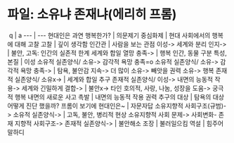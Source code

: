 # 파일: 소유냐 존재냐(에리히 프롬)
​
 q  | a
--- | ---
현대인은 과연 행복한가?			| 의문제기
중심화제			| 현대 사회에서의 행복에 대해 고찰
고찰			| 깊이 생각함
인간관			| 사람을 보는 관점
이성-> 세계와 분리 인지->			| 불안, 고독: 인간의 실존적 한계
세계와 합일 열망 충족->			| 행복
인간, 동물 구분 특성, 본질			| 이성
소유적 실존양식/ 소유-> 감각적 욕망 충족=o
소유적 실존양식/ 소유-> 감각적 욕망 충족->			| 탐욕, 불안감 지속-> 더 많이 소유-> 빼앗을 권력 소유-> 행복
존재적 실존양식/ 소유x->			| 세계와 합일 추구
존재적 실존양식/ 이성-> 내면의 능동적 작용-> 세계와 긴밀하게 결합->			| 불안x-> 타인 호의적, 사랑, 나눔, 성장을 도움-> 궁극적 행복
내면의 새로운 사고 촉발			| 내면의 능동적 작용
권력 추구의 대상			| 탐욕의 대상
어떻게 진단 했을까? 프롬이 보기에 현대인은~			| 자문자답
소유지향적 사회구조(규범)-> 소유적 실존양식->			| 고독, 불안, 병리적 현상
소유지향적 사회 문제-> 사회변화- 존재 지향적 사회구조-> 존재적 실존양식->			| 불안해소
조장			| 불러일으킴
역설			| 힘주어 말하디
​